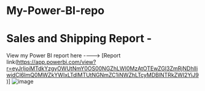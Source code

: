 # My-Power-BI-repo


# Sales and Shipping Report - 
View my Power BI report here ----> [Report link(https://app.powerbi.com/view?r=eyJrIjoiMTdkYzgyOWUtNmY0OS00NGZhLWI0MzAtOTEwZGI3ZmRjNDhlIiwidCI6ImQ0MWZkYWIxLTdlMTUtNGNmZC1iNWZhLTcyMDBlNTRkZWI2YiJ9)]
![image](https://github.com/user-attachments/assets/00d729ce-965c-42fd-b4fd-2122649af9d2)

